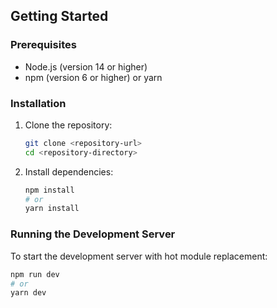 
## Getting Started

### Prerequisites

- Node.js (version 14 or higher)
- npm (version 6 or higher) or yarn

### Installation

1. Clone the repository:

    ```sh
    git clone <repository-url>
    cd <repository-directory>
    ```

2. Install dependencies:

    ```sh
    npm install
    # or
    yarn install
    ```

### Running the Development Server

To start the development server with hot module replacement:

```sh
npm run dev
# or
yarn dev